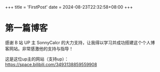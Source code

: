 +++
title = 'FirstPost'
date = 2024-08-23T22:32:58+08:00
+++

# 第一篇博客

感谢 B 站 UP 主 SonnyCalcr 的大力支持，让我得以学习并成功搭建这个个人博客网站。非常感激他的支持与指导！

这是这位up主的网站（支持up）：https://space.bilibili.com/3493138859559908











